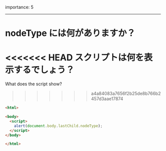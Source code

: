 importance: 5

---

# nodeType には何がありますか？

<<<<<<< HEAD
スクリプトは何を表示するでしょう？
=======
What does the script show?
>>>>>>> a4a84083a7656f2b25de8b766b2457d3aae17874

```html
<html>

<body>
  <script>
    alert(document.body.lastChild.nodeType);
  </script>
</body>

</html>
```
